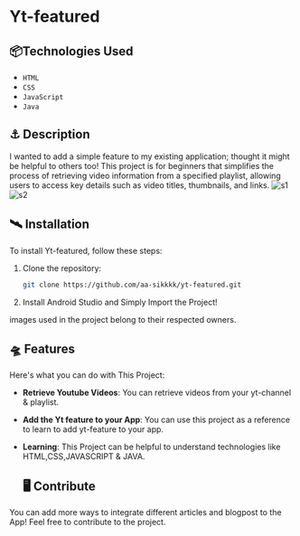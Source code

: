# Yt-featured
## 📦Technologies Used
- `HTML`
- `CSS`
- `JavaScript`
- `Java`


## ⚓️ Description

 I wanted to add a simple feature to my existing application; thought it might be helpful to others too! This project is for beginners that simplifies the process of retrieving video information from a specified playlist, allowing users to access key details such as video titles, thumbnails, and links.
![s1](https://github.com/aa-sikkkk/yt-featured/assets/152005759/0cbf537d-cc30-4d05-9812-060bc3dbbc51)
![s2](https://github.com/aa-sikkkk/yt-featured/assets/152005759/782a3eba-1478-4b90-9fdf-5b9f1421a6e4)





## 🛰 Installation

To install Yt-featured, follow these steps:

1. Clone the repository:

   ```bash
   git clone https://github.com/aa-sikkkk/yt-featured.git

  2. Install Android Studio and Simply Import the Project!

images used in the project belong to their respected owners.

## 🛸 Features
Here's what you can do with This Project:

- **Retrieve Youtube Videos**: You can retrieve videos from your yt-channel & playlist.

- **Add the Yt feature to your App**: You can use this project as a reference to learn to add yt-feature to your app.

- **Learning**: This Project can be helpful to understand technologies like HTML,CSS,JAVASCRIPT & JAVA.

  ## 🖥 Contribute
 You can add more ways to integrate different articles and blogpost to the App! Feel free to contribute to the project.

